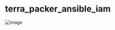 # terra_packer_ansible_iam











![image](https://user-images.githubusercontent.com/44216245/224517903-7ec70404-0cbc-474f-813d-a9cbdac21d3c.png)
